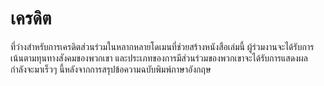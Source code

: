 # เครดิต

ที่ว่างสำหรับการเครดิตส่วนร่วมในหลากหลายโดเมนที่ช่วยสร้างหนังสือเล่มนี้ ผู้ร่วมงานจะได้รับการเน้นตามทุนทางสังคมของพวกเขา และประเภทของการมีส่วนร่วมของพวกเขาจะได้รับการแสดงผล กำลังจะมาเร็วๆ นี้หลังจากการสรุปข้อความฉบับพิมพ์ภาษาอังกฤษ
